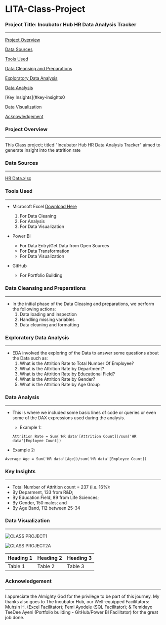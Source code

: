 # LITA-Class-Project

### Project Title: Incubator Hub HR Data Analysis Tracker
------------------

[Project Overview](#project-overview)

[Data Sources](#data-sources)

[Tools Used](#tools-used)

[Data Cleansing and Preparations](#data-cleansing-and-preparations)

[Exploratory Data Analysis](#exploratory-data-analysis)

[Data Analysis](#data-analysis)

[Key Insights](#key-insights0

[Data Visualization](#data-visualization)

[Acknowledgement](#acknowledgement)

### Project Overview
-------------------
This Class project; titled "Incubator Hub HR Data Analysis Tracker" aimed to generate insight into the attrition rate

### Data Sources
----------------
[HR Data.xlsx](https://github.com/user-attachments/files/17624020/HR.Data.xlsx)


### Tools Used
--------------

- Microsoft Excel [Download Here](http://www.microsoft.com)
  1. For Data Cleaning
  2. For Analysis
  3. For Data Visualization

- Power BI
  - For Data Entry/Get Data from Open Sources
  - For Data Transformation
  - For Data Visualization
 
- GitHub
  - For Portfolio Building

### Data Cleansing and Preparations
-----------------------------------
- In the initial phase of the Data Cleasing and preparations, we perform the following actions:
  1. Data loading and inspection
  2. Handling missing variables
  3. Data cleaning and formatting

### Exploratory Data Analysis
-----------------------------
- EDA involved the exploring of the Data to answer some questions about the Data such as:
  1. What is the Attrition Rate to Total Number Of Employee?
  2. What is the Attrition Rate by Department?
  3. What is the Attrition Rate by Educational Field?
  4. What is the Attrition Rate by Gender?
  5. What is the Attrition Rate by Age Group
  

### Data Analysis
-----------------
- This is where we included some basic lines of code or queries or even some of the DAX expressions used during the analysis.
   - Example 1:
   ~~~Power BI
   Attrition Rate = Sum('HR data'[Attrition Count])/sum('HR data'[Employee Count])
   ~~~

 - Example 2:
 ~~~Power BI
 Average Age = Sum('HR data'[Age])/sum('HR data'[Employee Count])
 ~~~

### Key Insights
----------------
- Total Number of Attrition count = 237 (i.e. 16%):
- By Deparment, 133 from R&D;
- By Education Field, 89 from Life Sciences;
- By Gender, 150 males; and
- By Age Band, 112 between 25-34
  
### Data Visualization
----------------------

![CLASS PROJECT1](https://github.com/user-attachments/assets/873250a2-a38b-440a-8640-a74daa98b7fb)

![CLASS PROJECT2A](https://github.com/user-attachments/assets/53b71cf7-46f6-4b9c-9d12-9563773877f1)


|Heading 1|Heading 2|Heading 3|
|---------|---------|---------|
|Table 1|Table 2|Table 3|



### Acknowledgement
------------------

I appreciate the Almighty God for the privilege to be part of this journey. My thanks also goes to The Incubator Hub, our Well-equipped Facilitators: Muhsin H. (Excel Facilitator); Femi Ayodele (SQL Facilitator); & Temidayo TeeDee Ayeni (Portfolio building - GItHub/Power BI Facilitator) for the great job done.
